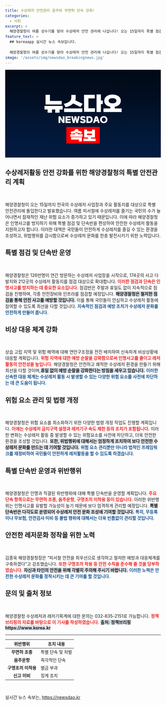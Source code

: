 ```yaml
---
title: 수상레저 안전관리 음주와 무면허 단속 강화!
categories:
  - 사회
excerpt: >
  해양경찰청이 여름 성수기를 맞아 수상레저 안전 관리에 나섭니다! 오는 15일까지 특별 점검을 통해 국민의 안전을 지키기 위한 대규모 단속이 진행됩니다. 무면허, 음주운항 등 위반행위에 대한 엄정 단속이 예고된 가운데, 안전하게 여름을 즐기고 싶은 모든 이의 관심이 집중되고 있습니다!
feature_text: >
  ## koreaapp 실시간 뉴스 속보입니다.

  해양경찰청이 여름 성수기를 맞아 수상레저 안전 관리에 나섭니다! 오는 15일까지 특별 점검을 통해 국민의 안전을 지키기 위한 대규모 단속이 진행됩니다. 무면허, 음주운항 등 위반행위에 대한 엄정 단속이 예고된 가운데, 안전하게 여름을 즐기고 싶은 모든 이의 관심이 집중되고 있습니다!
image: '/assets/img/newsdao_breakingnews.jpg'
---
```


<p><img src="/assets/img/newsdao_breakingnews.jpg" alt="koreaapp 속보" /></p>

<h2 data-ke-size="size40">수상레저활동 안전 강화를 위한 해양경찰청의 특별 안전관리 계획</h2>

<p data-ke-size="size16">&nbsp;</p>

<p data-ke-size="size16">해양경찰청이 오는 15일까지 전국의 수상레저 사업장과 주요 활동지를 대상으로 특별 안전관리에 돌입한다고 발표했습니다. 여름 피서철에 수상레저를 즐기는 국민의 수가 늘어나면서 잠재적인 재난 위험 요소가 증가하고 있기 때문입니다. 이에 따라 해양경찰청은 인명사고를 방지하기 위해 특별 점검 및 단속반을 편성하여 안전한 수상레저 활동을 지원하고자 합니다. 이러한 대책은 국민들이 안전하게 수상레저를 즐길 수 있는 환경을 조성하고, 위법행위를 감시함으로써 수상레저 문화를 한층 발전시키기 위한 노력입니다. </p>

<h2 data-ke-size="size26">특별 점검 및 단속반 운영</h2>

<p data-ke-size="size16">&nbsp;</p>

<p data-ke-size="size16">해양경찰청은 126만명이 연간 방문하는 수상레저 사업장을 시작으로, 174곳의 사고 다발지와 212곳의 수상레저 활동지를 점검 대상으로 확대합니다. <b><span style="color: #ee2323;">이러한 점검과 단속은 인명사고를 방지하는 데 중요한 요소입니다.</span></b> 점검반은 주말과 휴일도 없이 지속적으로 점검을 진행하며, 각종 안전장비와 인프라를 점검할 예정입니다. <b><span style="background-color: #21538527;">해양경찰청은 철저한 점검을 통해 안전 사고를 예방할 것입니다.</span></b> 이를 통해 국민들이 안심하고 수상레저 활동에 참여할 수 있도록 최선을 다할 것입니다. <b><span style="color: #1a5490;">지속적인 점검과 예방 조치가 수상레저 문화를 안전하게 만들어 줍니다.</span></b></p>

<h2 data-ke-size="size26">비상 대응 체계 강화</h2>

<p data-ke-size="size16">&nbsp;</p>

<p data-ke-size="size16">상습 고립 지역 및 위험 해역에 대해 연안구조정을 전진 배치하여 신속하게 비상상황에 대응할 계획입니다. <b><span style="color: #ee2323;">위험 지역에 대한 예방 순찰을 강화함으로써 인명사고를 줄이고 레저활동의 안전성을 높입니다.</span></b> 해양경찰청은 안전하고 쾌적한 수상레저 환경을 만들기 위해 최선을 다할 것이며,<b><span style="background-color: #21538527;">휴일 없이 예방 순찰을 강화한다는 방침을 세우고 있습니다.</span></b> <b><span style="color: #1a5490;">이러한 신속한 대응 체계는 수상레저 활동 시 발생할 수 있는 다양한 위험 요소를 사전에 차단하는 데 큰 도움이 됩니다.</span></b></p>

<h2 data-ke-size="size26">위험 요소 관리 및 법령 개정</h2>

<p data-ke-size="size16">&nbsp;</p>

<p data-ke-size="size16">해양경찰청은 위험 요소를 최소화하기 위한 다양한 법령 개정 작업도 진행할 계획입니다. <b><span style="color: #ee2323;">이에는 수상레저 금지구역 설정과 레저기구 속도 제한 등의 조치가 포함됩니다.</span></b> 이러한 변화는 수상레저 활동 중 발생할 수 있는 위험요소를 사전에 차단하고, 더욱 안전한 환경을 조성할 것입니다. <b><span style="background-color: #21538527;">또한, 위법행위에 대해서는 엄정하게 조치하여 보다 안전한 수상레저 문화를 만드는 데 기여할 것입니다.</span></b> <b><span style="color: #1a5490;">위험 요소 관리뿐만 아니라 법적인 프레임워크를 재정비하여 국민들이 안전하게 레저활동을 할 수 있도록 하겠습니다.</span></b></p>

<h2 data-ke-size="size26">특별 단속반 운영과 위반행위</h2>

<p data-ke-size="size16">&nbsp;</p>

<p data-ke-size="size16">해양경찰청은 인명과 직결된 위반행위에 대해 특별 단속반을 운영할 계획입니다. <b><span style="color: #ee2323;">주요 단속 항목으로는 무면허 조종, 음주운항, 구명조끼 미착용 등이 있습니다.</span></b> 이러한 위반행위는 인명사고를 유발할 가능성이 높기 때문에 보다 엄격하게 관리할 예정입니다. <b><span style="background-color: #21538527;">특별 단속반은 다각도로 운영되어 수상레저 안전 문화 조성에 기여할 것입니다.</span></b> <b><span style="color: #1a5490;">특히, 무등록이나 무보험, 안전검사 미비 등 불법 행위에 대해서는 더욱 빈틈없이 관리할 것입니다.</span></b></p>

<h2 data-ke-size="size26">안전한 레저문화 정착을 위한 노력</h2>

<p data-ke-size="size16">&nbsp;</p>

<p data-ke-size="size16">김종욱 해양경찰청장은 “피서철 안전을 최우선으로 생각하고 철저한 예방과 대응체계를 구축하겠다”고 강조했습니다. <b><span style="color: #ee2323;">또한 구명조끼 착용 등 안전 수칙을 준수해 줄 것을 당부하였습니다.</span></b> <b><span style="background-color: #21538527;">자신과 타인의 안전을 위해 각별히 주의해 주시기 바랍니다.</span></b> <b><span style="color: #1a5490;">이러한 노력은 안전한 수상레저 문화를 정착시키는 데 큰 기여를 할 것입니다.</span></b></p>

<h2 data-ke-size="size26">문의 및 출처 정보</h2>

<p data-ke-size="size16">&nbsp;</p>

<p data-ke-size="size16">해양경찰청 수상레저과 레저기획계에 대한 문의는 032-835-2151로 가능합니다. <b><span style="color: #ee2323;">정책 브리핑의 자료를 바탕으로 이 기사를 작성하였습니다.</span></b> <b><span style="background-color: #21538527;">출처: 정책브리핑 https://www.korea.kr</span></b></p>

<hr>

<table>
    <thead>
        <tr>
            <th><b>위반행위</b></th>
            <th><b>조치 내용</b></th>
        </tr>
    </thead>
    <tbody>
        <tr>
            <td style="text-align: center; height: 17px;"><b>무면허 조종</b></td>
            <td>특별 단속 및 처벌</td>
        </tr>
        <tr>
            <td style="text-align: center; height: 17px;"><b>음주운항</b></td>
            <td>즉각적인 단속</td>
        </tr>
        <tr>
            <td style="text-align: center; height: 17px;"><b>구명조끼 미착용</b></td>
            <td>벌금 부과</td>
        </tr>
        <tr>
            <td style="text-align: center; height: 17px;"><b>신고 미비</b></td>
            <td>징계 조치</td>
        </tr>
    </tbody>
</table>

<p data-ke-size="size16">&nbsp;</p>
실시간 뉴스 속보는, <a href="https://newsdao.kr" rel="dofollow">https://newsdao.kr</a>


